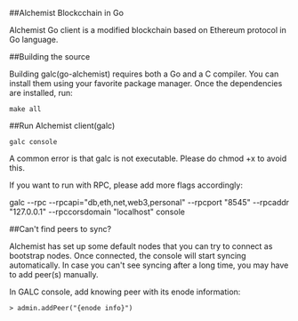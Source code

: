 ##Alchemist Blockcchain in Go

Alchemist Go client is a modified blockchain based on Ethereum protocol in Go language.

##Building the source

Building galc(go-alchemist) requires both a Go and a C compiler. You can install them using your favorite package manager. Once the dependencies are installed, run:

`make all`

##Run Alchemist client(galc)

`galc console`

A common error is that galc is not executable. Please do chmod +x <path-to-galc> to avoid this.

If you want to run with RPC, please add more flags accordingly:

galc --rpc --rpcapi="db,eth,net,web3,personal" --rpcport "8545" --rpcaddr "127.0.0.1" --rpccorsdomain "localhost" console



##Can't find peers to sync?

Alchemist has set up some default nodes that you can try to connect as bootstrap nodes. Once connected, the console will start syncing automatically. In case you can't see syncing after a long time, you may have to add peer(s) manually.

In GALC console, add knowing peer with its enode information:

`> admin.addPeer("{enode info}")`